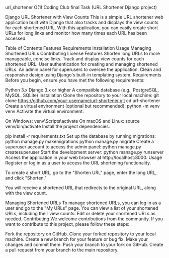 url_shortener
O(1) Coding Club final Task (URL Shortener Django project)

Django URL Shortener with View Counts
This is a simple URL shortener web application built with Django that also tracks and displays the view counts for each shortened URL. With this application, you can easily create short URLs for long links and monitor how many times each URL has been accessed.

Table of Contents
Features
Requirements
Installation
Usage
Managing Shortened URLs
Contributing
License
Features
Shorten long URLs to more manageable, concise links.
Track and display view counts for each shortened URL.
User authentication for creating and managing shortened URLs.
An admin panel for superusers to oversee the application.
Clean and responsive design using Django's built-in templating system.
Requirements
Before you begin, ensure you have met the following requirements:

Python 3.x
Django 3.x or higher
A compatible database (e.g., PostgreSQL, MySQL, SQLite)
Installation
Clone the repository to your local machine:
git clone https://github.com/your-username/url-shortener.git
cd url-shortener
Create a virtual environment (optional but recommended):
python -m venv venv
Activate the virtual environment:

On Windows:
venv\Scripts\activate
On macOS and Linux:
source venv/bin/activate
Install the project dependencies:

pip install -r requirements.txt
Set up the database by running migrations:
python manage.py makemigrations
python manage.py migrate
Create a superuser account to access the admin panel:
python manage.py createsuperuser
Start the development server:
python manage.py runserver
Access the application in your web browser at http://localhost:8000.
Usage
Register or log in as a user to access the URL shortening functionality.

To create a short URL, go to the "Shorten URL" page, enter the long URL, and click "Shorten."

You will receive a shortened URL that redirects to the original URL, along with the view count.

Managing Shortened URLs
To manage shortened URLs, you can log in as a user and go to the "My URLs" page.
You can view a list of your shortened URLs, including their view counts.
Edit or delete your shortened URLs as needed.
Contributing
We welcome contributions from the community. If you want to contribute to this project, please follow these steps:

Fork the repository on GitHub.
Clone your forked repository to your local machine.
Create a new branch for your feature or bug fix.
Make your changes and commit them.
Push your branch to your fork on GitHub.
Create a pull request from your branch to the main repository.
